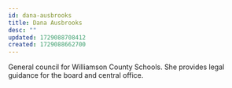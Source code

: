 ```yaml
---
id: dana-ausbrooks
title: Dana Ausbrooks
desc: ""
updated: 1729088708412
created: 1729088662700
---
```


General council for Williamson County Schools. She provides legal guidance for the board and central office.
